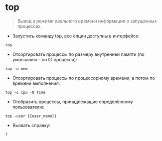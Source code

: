 # top

> Вывод в режиме реального времени информации о запущенных процессах.

- Запустить команду top, все опции доступны в интерфейсе:

`top`

- Отсортировать процессы по размеру внутренней памяти (по умолчанию - по ID процесса):

`top -o mem`

- Отсортировать процессы по процессорному времени, а потом по времени выполнения:

`top -o cpu -O time`

- Отобразить процессы, принадлежащие определённому пользователю:

`top -user {{user_name}}`

- Вызвать справку:

`?`

